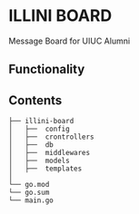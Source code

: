 # ILLINI BOARD

Message Board for UIUC Alumni

## Functionality



## Contents

```shell
├── illini-board	
│   ├──  config		
│   ├──  crontrollers	
│   ├──  db	
│   ├──  middlewares	
│   ├──  models		
│   ├──  templates	
│  
└── go.mod
└── go.sum	
└── main.go	       
```


